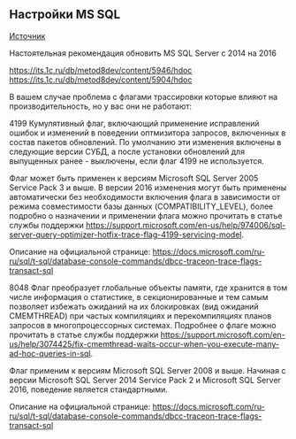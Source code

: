 ## Настройки MS SQL

[Источник](https://t.me/OneC_Expert/25885)

Настоятельная рекомендация обновить MS SQL Server c 2014 на 2016

https://its.1c.ru/db/metod8dev/content/5946/hdoc
https://its.1c.ru/db/metod8dev/content/5904/hdoc


В вашем случае проблема с флагами трассировки которые влияют на производительность, но у вас они не работают:

4199
Кумулятивный флаг, включающий применение исправлений ошибок и изменений в поведении оптмизитора запросов, включенных в состав пакетов обновлений. По умолчанию эти изменения включены в следующие версии СУБД, а после установки обновлений для  выпущенных ранее - выключены, если флаг 4199 не используется. 

Флаг может быть применен к версиям Microsoft SQL Server 2005 Service Pack 3 и выше. В версии 2016 изменения могут быть применены автоматически без необходимости включения флага в зависимости от режима совместимости базы данных (COMPATIBILITY_LEVEL), более подробно о назначении и применении флага можно прочитать в статье службы поддержки https://support.microsoft.com/en-us/help/974006/sql-server-query-optimizer-hotfix-trace-flag-4199-servicing-model.

Описание на официальной странице: https://docs.microsoft.com/ru-ru/sql/t-sql/database-console-commands/dbcc-traceon-trace-flags-transact-sql

8048
Флаг преобразует глобальные объекты памяти, где хранится в том числе информация о статистике, в секционированные и тем самым позволяет избежать ожиданий на их блокировках (вид ожиданий CMEMTHREAD) при частых компиляциях и перекомпиляциях планов запросов в многопроцессорных системах. Подробнее о флаге можно прочитать в статье службы поддержки https://support.microsoft.com/en-us/help/3074425/fix-cmemthread-waits-occur-when-you-execute-many-ad-hoc-queries-in-sql.

Флаг применим к версиям Microsoft SQL Server 2008 и выше. Начиная с версии Microsoft SQL Server 2014 Service Pack 2 и Microsoft SQL Server 2016, поведение является стандартными.

Описание на официальной странице: https://docs.microsoft.com/ru-ru/sql/t-sql/database-console-commands/dbcc-traceon-trace-flags-transact-sql